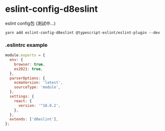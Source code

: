 # eslint-config-d8eslint

eslint config包 (測試中...)

`yarn add eslint-config-d8eslint @typescript-eslint/eslint-plugin --dev`

### .eslintrc example
```javascript
module.exports = {
  env: {
    browser: true,
    es2021: true,
  },
  parserOptions: {
    ecmaVersion: 'latest',
    sourceType: 'module',
  },
  settings: {
    react: {
      version: '^18.0.2',
    },
  },
  extends: ['d8eslint'],
};

